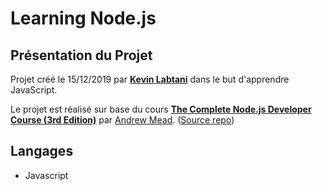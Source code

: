 # Learning Node.js

## Présentation du Projet

Projet créé le 15/12/2019 par [**Kevin Labtani**](https://github.com/kevin-labtani) dans le but d'apprendre JavaScript.

Le projet est réalisé sur base du cours [**The Complete Node.js Developer Course (3rd Edition)**](https://www.udemy.com/course/the-complete-nodejs-developer-course-2/) par [Andrew Mead](https://mead.io/). ([Source repo](https://github.com/andrewjmead/node-course-v3-code))

## Langages

- Javascript
